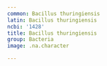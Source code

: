 ```yaml
---
common: Bacillus thuringiensis
latin: Bacillus thuringiensis
ncbi: '1428'
title: Bacillus thuringiensis
group: Bacteria
image: .na.character

---
```

